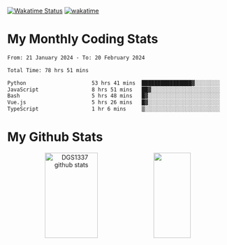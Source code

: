 [![Wakatime Status](https://github.com/noopurphalak/noopurphalak/workflows/wakatime-status-update/badge.svg)](https://github.com/noopurphalak/noopurphalak/actions/workflows/main.yml)
[![wakatime](https://wakatime.com/badge/user/80ace140-ef40-4fdd-b8ed-f3be3d2e1aea.svg)](https://wakatime.com/@80ace140-ef40-4fdd-b8ed-f3be3d2e1aea)

# My Monthly Coding Stats

<!--START_SECTION:waka-->

```txt
From: 21 January 2024 - To: 20 February 2024

Total Time: 78 hrs 51 mins

Python                     53 hrs 41 mins  ████████████████▓░░░░░░░░   67.23 %
JavaScript                 8 hrs 51 mins   ██▓░░░░░░░░░░░░░░░░░░░░░░   11.08 %
Bash                       5 hrs 48 mins   █▓░░░░░░░░░░░░░░░░░░░░░░░   07.27 %
Vue.js                     5 hrs 26 mins   █▓░░░░░░░░░░░░░░░░░░░░░░░   06.81 %
TypeScript                 1 hr 6 mins     ▒░░░░░░░░░░░░░░░░░░░░░░░░   01.40 %
```

<!--END_SECTION:waka-->

# My Github Stats
<div style="text-align: center;">
  <img width="49%" height="195px" src="https://github-readme-stats-sigma-five.vercel.app/api?username=noopurphalak&show_icons=true&count_private=true&hide_border=true&title_color=ecf2f8&icon_color=0d1117&text_color=FFFFFF&bg_color=0d1117" alt="DGS1337 github stats" />
  <img width="41%" height="195px" src="https://github-readme-stats-sigma-five.vercel.app/api/top-langs/?username=noopurphalak&layout=compact&hide_border=true&title_color=ecf2f8&text_color=FFFFFF&bg_color=0d1117" />
</div>

